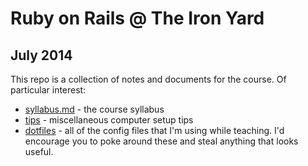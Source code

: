 # Ruby on Rails @ The Iron Yard
## July 2014

This repo is a collection of notes and documents for the course. Of particular
interest:

* [syllabus.md]() - the course syllabus
* [tips]() - miscellaneous computer setup tips
* [dotfiles]() - all of the config files that I'm using while teaching. I'd
  encourage you to poke around these and steal anything that looks useful.
